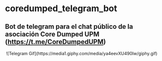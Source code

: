# coredumped_telegram_bot
## Bot de telegram para el chat público de la asociación Core Dumped UPM (https://t.me/CoreDumpedUPM)

<p align=center>
    ![Telegram Gif](https://media1.giphy.com/media/ya4eevXU490Iw/giphy.gif)
</p>
